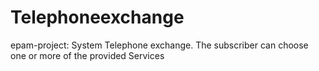 # Telephoneexchange
epam-project:
System Telephone exchange. The subscriber can choose one or more of the provided Services 
